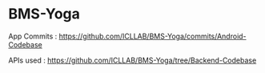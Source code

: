 # BMS-Yoga

App Commits : https://github.com/ICLLAB/BMS-Yoga/commits/Android-Codebase

APIs used : https://github.com/ICLLAB/BMS-Yoga/tree/Backend-Codebase


